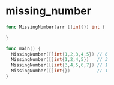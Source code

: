 # missing_number

```go
func MissingNumber(arr []int{}) int {

}
```

```go
func main() {
  MissingNumber([]int{1,2,3,4,5}) // 6
  MissingNumber([]int{1,2,4,5})   // 3
  MissingNumber([]int{3,4,5,6,7}) // 1
  MissingNumber([]int{})          // 1
}
```
